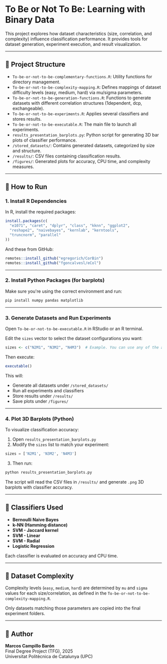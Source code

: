 
# To Be or Not To Be: Learning with Binary Data

This project explores how dataset characteristics (size, correlation, and complexity) influence classification performance. It provides tools for dataset generation, experiment execution, and result visualization.

---

## 📁 Project Structure

- `To-be-or-not-to-be-complementary-functions.R`: Utility functions for directory management.
- `To-be-or-not-to-be-complexity-mapping.R`: Defines mappings of dataset difficulty levels (easy, medium, hard) via mu/sigma parameters.
- `To-be-or-not-to-be-generation-functions.R`: Functions to generate datasets with different correlation structures (1dependent, dcp, exchangeable).
- `To-be-or-not-to-be-experiments.R`: Applies several classifiers and stores results.
- `To-be-or-not-to-be-executable.R`: The main file to launch all experiments.
- `results_presentation_barplots.py`: Python script for generating 3D bar plots of classifier performance.
- `/stored_datasets/`: Contains generated datasets, categorized by size and structure.
- `/results/`: CSV files containing classification results.
- `/figures/`: Generated plots for accuracy, CPU time, and complexity measures.

---

## 🚀 How to Run

### 1. Install R Dependencies

In R, install the required packages:

```r
install.packages(c(
  "e1071", "caret", "dplyr", "class", "kknn", "ggplot2",
  "reshape2", "naivebayes", "kernlab", "kerntools",
  "truncnorm", "parallel"
))
```

And these from GitHub:

```r
remotes::install_github("egregorich/CorBin")
remotes::install_github("fgoncalvesl/eCol")
```

---

### 2. Install Python Packages (for barplots)

Make sure you're using the correct environment and run:

```bash
pip install numpy pandas matplotlib
```

---

### 3. Generate Datasets and Run Experiments

Open `To-be-or-not-to-be-executable.R` in RStudio or an R terminal.

Edit the `sizes` vector to select the dataset configurations you want:

```r
sizes <- c("N2M1", "N3M2", "N4M3")  # Example. You can use any of the available formats.
```

Then execute:

```r
executable()
```

This will:

- Generate all datasets under `/stored_datasets/`
- Run all experiments and classifiers
- Store results under `/results/`
- Save plots under `/figures/`

---

### 4. Plot 3D Barplots (Python)

To visualize classification accuracy:

1. Open `results_presentation_barplots.py`
2. Modify the `sizes` list to match your experiment:

```python
sizes = ['N2M1', 'N3M2', 'N4M3']
```

3. Then run:

```bash
python results_presentation_barplots.py
```

The script will read the CSV files in `/results/` and generate `.png` 3D barplots with classifier accuracy.

---

## 🤖 Classifiers Used

- **Bernoulli Naive Bayes**
- **k-NN (Hamming distance)**
- **SVM - Jaccard kernel**
- **SVM - Linear**
- **SVM - Radial**
- **Logistic Regression**

Each classifier is evaluated on accuracy and CPU time.

---

## 🧠 Dataset Complexity

Complexity levels (`easy`, `medium`, `hard`) are determined by `mu` and `sigma` values for each size/correlation, as defined in the `To-be-or-not-to-be-complexity-mapping.R`.

Only datasets matching those parameters are copied into the final experiment folders.

---

## 👤 Author

**Marcos Campillo Barón**  
Final Degree Project (TFG), 2025  
Universitat Politècnica de Catalunya (UPC)

